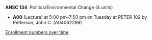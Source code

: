 **ANSC 134**: Politics/Environmental Change (4 units)

- **A00** (Lecture) at 5:00 pm–7:50 pm on Tuesday at PETER 102 by Petterson, John C. (A04062299)

[Enrollment numbers over time](./ANSC134.tsv)
